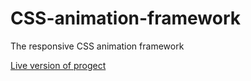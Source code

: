 # CSS-animation-framework
The responsive CSS animation framework

[Live version of progect](https://anna-myzukina.github.io/CSS-animation-framework/)